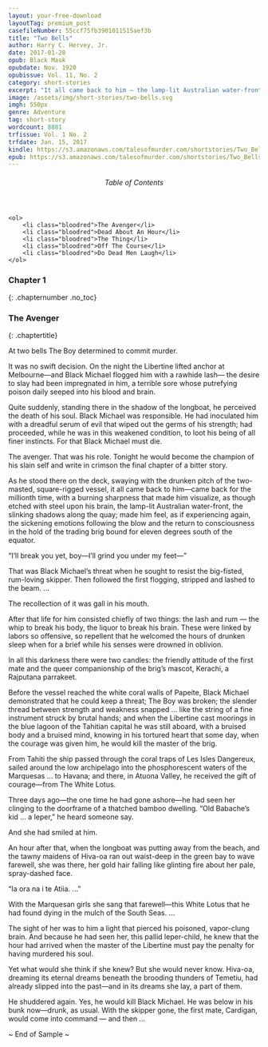 ```yaml
---
layout: your-free-download
layoutTag: premium_post
casefileNumber: 55ccf75fb3901011515aef3b
title: "Two Bells"
author: Harry C. Hervey, Jr.
date: 2017-01-28
opub: Black Mask
opubdate: Nov. 1920
opubissue: Vol. 11, No. 2
category: short-stories
excerpt: "It all came back to him — the lamp-lit Australian water-front, the slinking shadows along the quay, the sickening emotions following the blow and the return to consciousness in the hold of the trading brig bound for eleven degrees south of the equator."
image: /assets/img/short-stories/two-bells.svg
imgh: 550px
genre: Adventure
tag: short-story
wordcount: 8881
trfissue: Vol. 1 No. 2
trfdate: Jan. 15, 2017
kindle: https://s3.amazonaws.com/talesofmurder.com/shortstories/Two_Bells.mobi
epub: https://s3.amazonaws.com/talesofmurder.com/shortstories/Two_Bells.epub
---
```


<div class="toc">
	<header>
		<h6>Table of Contents</h6>
	</header>
	
	<ol>
		<li class="bloodred">The Avenger</li>
		<li class="bloodred">Dead About An Hour</li>
		<li class="bloodred">The Thing</li>
		<li class="bloodred">Off The Course</li>
		<li class="bloodred">Do Dead Men Laugh</li>
	</ol>
</div>

### Chapter 1
{: .chapternumber .no_toc}

### The Avenger
{: .chaptertitle}

At two bells The Boy determined to commit murder.

It was no swift decision. On the night the Libertine lifted anchor at Melbourne—and Black Michael flogged him with a rawhide lash— the desire to slay had been impregnated in him, a terrible sore whose putrefying poison daily seeped into his blood and brain.

Quite suddenly, standing there in the shadow of the longboat, he perceived the death of his soul. Black Michael was responsible. He had inoculated him with a dreadful serum of evil that wiped out the germs of his strength; had proceeded, while he was in this weakened condition, to loot his being of all finer instincts. For that Black Michael must die.

The avenger. That was his role. Tonight he would become the champion of his slain self and write in crimson the final chapter of a bitter story.

As he stood there on the deck, swaying with the drunken pitch of the two-masted, square-rigged vessel, it all came back to him—came back for the millionth time, with a burning sharpness that made him visualize, as though etched with steel upon his brain, the lamp-lit Australian water-front, the slinking shadows along the quay; made him feel, as if experiencing again, the sickening emotions following the blow and the return to consciousness in the hold of the trading brig bound for eleven degrees south of the equator.

“I’ll break you yet, boy—I’ll grind you under my feet—”

That was Black Michael’s threat when he sought to resist the big-fisted, rum-loving skipper. Then followed the first flogging, stripped and lashed to the beam. …

The recollection of it was gall in his mouth.

After that life for him consisted chiefly of two things: the lash and rum — the whip to break his body, the liquor to break his brain. These were linked by labors so offensive, so repellent that he welcomed the hours of drunken sleep when for a brief while his senses were drowned in oblivion.

In all this darkness there were two candles: the friendly attitude of the first mate and the queer companionship of the brig’s mascot, Kerachi, a Rajputana parrakeet.

Before the vessel reached the white coral walls of Papeite, Black Michael demonstrated that he could keep a threat; The Boy was broken; the slender thread between strength and weakness snapped … like the string of a fine instrument struck by brutal hands; and when the Libertine cast moorings in the blue lagoon of the Tahitian capital he was still aboard, with a bruised body and a bruised mind, knowing in his tortured heart that some day, when the courage was given him, he would kill the master of the brig.

From Tahiti the ship passed through the coral traps of Les Isles Dangereux, sailed around the low archipelago into the phosphorescent waters of the Marquesas ... to Havana; and there, in Atuona Valley, he received the gift of courage—from The White Lotus.

Three days ago—the one time he had gone ashore—he had seen her clinging to the doorframe of a thatched bamboo dwelling. “Old Babache’s kid … a leper,” he heard someone say.

And she had smiled at him.

An hour after that, when the longboat was putting away from the beach, and the tawny maidens of Hiva-oa ran out waist-deep in the green bay to wave farewell, she was there, her gold hair falling like glinting fire about her pale, spray-dashed face.

“Ia ora na i te Atiia. …”

With the Marquesan girls she sang that farewell—this White Lotus that he had found dying in the mulch of the South Seas. …

The sight of her was to him a light that pierced his poisoned, vapor-clung brain. And because he had seen her, this pallid leper-child, he knew that the hour had arrived when the master of the Libertine must pay the penalty for having murdered his soul.

Yet what would she think if she knew? But she would never know. Hiva-oa, dreaming its eternal dreams beneath the brooding thunders of Temetiu, had already slipped into the past—and in its dreams she lay, a part of them.

He shuddered again. Yes, he would kill Black Michael. He was below in his bunk now—drunk, as usual. With the skipper gone, the first mate, Cardigan, would come into command &mdash; and then …

<p id="theend">~ End of Sample ~</p>